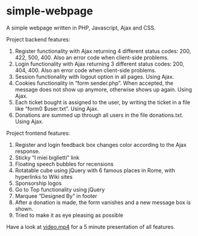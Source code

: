 # simple-webpage
A simple webpage written in PHP, Javascript, Ajax and CSS.

Project backend features:
1)	Register functionality with Ajax returning 4 different status codes: 200, 422, 500, 400. Also an error code when client-side problems.
2)	Login functionality with Ajax returning 3 different status codes: 200, 404, 400. Also an error code when client-side problems.
3)	Session functionality with logout option in all pages. Using Ajax.
4)	Cookies functionality in “form sender.php”. When accepted, the message does not show up anymore, otherwise shows up again. Using Ajax.
5)	Each ticket bought is assigned to the user, by writing the ticket in a file like “form0 $user.txt”. Using Ajax.
6)	Donations are summed up through all users in the file donations.txt. Using Ajax.

Project frontend features:
1)	Register and login feedback box changes color according to the Ajax response.
2)	Sticky “I miei biglietti” link
3)	Floating speech bubbles for recensions
4)	Rotatable cube using jQuery with 6 famous places in Rome, with hyperlinks to Wiki sites
5)	Sponsorship logos
6)	Go to Top functionality using jQuery
7)	Marquee “Designed By” in footer
8)	After a donation is made, the form vanishes and a new message box is shown.
9)	Tried to make it as eye pleasing as possible

Have a look at [video.mp4](video.mp4) for a 5 minute presentation of all features.
